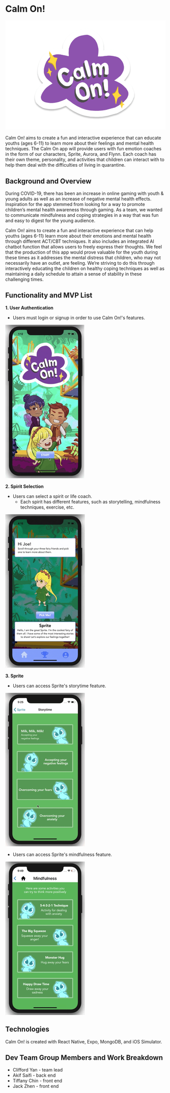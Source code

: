 # Calm On!

![logo](readme_assets/logo.png) 

Calm On! aims to create a fun and interactive experience that can educate youths (ages 6-11) to learn more about their feelings and mental health techniques. 
The Calm On app will provide users with fun emotion coaches in the form of our characters, Sprite, Aurora, and Flynn. Each coach has their own theme, personality, and activities that children can interact with to help them deal with the difficulties of living in quarantine.

<!-- ![splash](readme_assets/splash.png)  -->

## Background and Overview 

During COVID-19, there has been an increase in online gaming with youth & young adults as well as an increase of negative mental health effects. Inspiration for the app stemmed from looking for a way to promote children’s mental health awareness through gaming. As a team, we wanted to communicate mindfulness and coping strategies in a way that was fun and easy to digest for the young audience.

Calm On! aims to create a fun and interactive experience that can help youths (ages 6-11) learn more about their emotions and mental health through different ACT/CBT techniques. It also includes an integrated AI chatbot function that allows users to freely express their thoughts. We feel that the production of this app would prove valuable for the youth during these times as it addresses the mental distress that children, who may not necessarily have an outlet, are feeling. We’re striving to do this through interactively educating the children on healthy coping techniques as well as maintaining a daily schedule to attain a sense of stability in these challenging times.


## Functionality and MVP List

**1. User Authentication**
- Users must login or signup in order to use Calm On!'s features.

![login](readme_assets/login.gif)

**2. Spirit Selection**
- Users can select a spirit or life coach.
  - Each spirit has different features, such as storytelling, mindfulness techniques, exercise, etc.

![spirits](readme_assets/spirits.gif)

**3. Sprite**
- Users can access Sprite's storytime feature.

![storytime](readme_assets/storytime.gif)

- Users can access Sprite's mindfulness feature.

![mindfulness](readme_assets/mindfulness.gif)

## Technologies

Calm On! is created with React Native, Expo, MongoDB, and iOS Simulator.

## Dev Team Group Members and Work Breakdown

* Clifford Yan - team lead
* Akif Saifi - back end
* Tiffany Chin - front end
* Jack Zhen - front end
